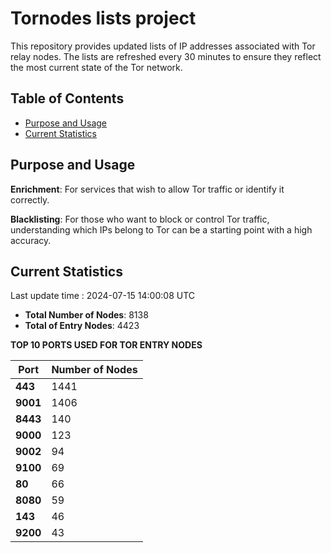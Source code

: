 # Tornodes lists project

This repository provides updated lists of IP addresses associated with Tor relay nodes. The lists are refreshed every 30 minutes to ensure they reflect the most current state of the Tor network.

## Table of Contents

- [Purpose and Usage](#purpose-and-usage)
- [Current Statistics](#current-statistics)


## Purpose and Usage

**Enrichment**: For services that wish to allow Tor traffic or identify it correctly.

**Blacklisting**: For those who want to block or control Tor traffic, understanding which IPs belong to Tor can be a starting point with a high accuracy.

## Current Statistics

Last update time : 2024-07-15 14:00:08 UTC

- **Total Number of Nodes**: 8138
- **Total of Entry Nodes**: 4423

**TOP 10 PORTS USED FOR TOR ENTRY NODES**

| **Port** | **Number of Nodes** |
|------|-----------------|
| **443**   | 1441  |
| **9001**   | 1406  |
| **8443**   | 140  |
| **9000**   | 123  |
| **9002**   | 94  |
| **9100**   | 69  |
| **80**   | 66  |
| **8080**   | 59  |
| **143**   | 46  |
| **9200**   | 43  |

